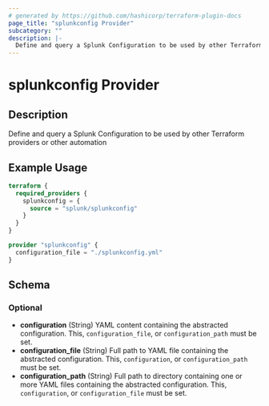 ```yaml
---
# generated by https://github.com/hashicorp/terraform-plugin-docs
page_title: "splunkconfig Provider"
subcategory: ""
description: |-
  Define and query a Splunk Configuration to be used by other Terraform providers or other automation
---
```


# splunkconfig Provider

## Description

Define and query a Splunk Configuration to be used by other Terraform providers or other automation

## Example Usage

```terraform
terraform {
  required_providers {
    splunkconfig = {
      source = "splunk/splunkconfig"
    }
  }
}

provider "splunkconfig" {
  configuration_file = "./splunkconfig.yml"
}
```

<!-- schema generated by tfplugindocs -->
## Schema

### Optional

- **configuration** (String) YAML content containing the abstracted configuration. This, `configuration_file`,  or `configuration_path` must be set.
- **configuration_file** (String) Full path to YAML file containing the abstracted configuration. This, `configuration`, or `configuration_path` must be set.
- **configuration_path** (String) Full path to directory containing one or more YAML files containing the abstracted configuration. This, `configuration`, or `configuration_file` must be set.
